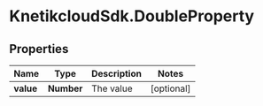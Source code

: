 # KnetikcloudSdk.DoubleProperty

## Properties
Name | Type | Description | Notes
------------ | ------------- | ------------- | -------------
**value** | **Number** | The value | [optional] 


